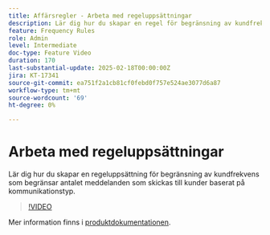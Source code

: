 ```yaml
---
title: Affärsregler - Arbeta med regeluppsättningar
description: Lär dig hur du skapar en regel för begränsning av kundfrekvens som begränsar antalet meddelanden som skickas till kunder baserat på kommunikationstyp i Adobe Journey Optimizer (AJO).
feature: Frequency Rules
role: Admin
level: Intermediate
doc-type: Feature Video
duration: 170
last-substantial-update: 2025-02-18T00:00:00Z
jira: KT-17341
source-git-commit: ea751f2a1cb81cf0febd0f757e524ae3077d6a87
workflow-type: tm+mt
source-wordcount: '69'
ht-degree: 0%

---
```



# Arbeta med regeluppsättningar

Lär dig hur du skapar en regeluppsättning för begränsning av kundfrekvens som begränsar antalet meddelanden som skickas till kunder baserat på kommunikationstyp.

>[!VIDEO](https://video.tv.adobe.com/v/3435531/?learn=on&enablevpops)

Mer information finns i [produktdokumentationen](https://experienceleague.adobe.com/en/docs/journey-optimizer/using/configuration/rule-sets).
